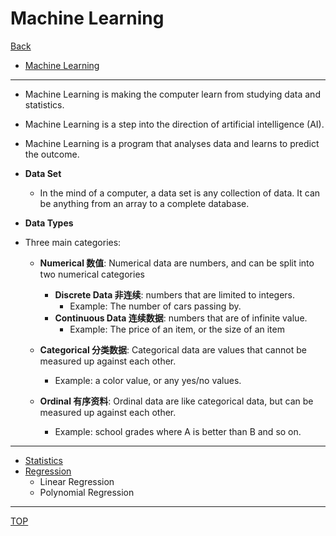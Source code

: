 # Machine Learning

[Back](../../index.md)

- [Machine Learning](#machine-learning)

---

- Machine Learning is making the computer learn from studying data and statistics.

- Machine Learning is a step into the direction of artificial intelligence (AI).

- Machine Learning is a program that analyses data and learns to predict the outcome.

- **Data Set**

  - In the mind of a computer, a data set is any collection of data. It can be anything from an array to a complete database.

- **Data Types**

- Three main categories:

  - **Numerical 数值**: Numerical data are numbers, and can be split into two numerical categories

    - **Discrete Data 非连续**: numbers that are limited to integers.
      - Example: The number of cars passing by.
    - **Continuous Data 连续数据**: numbers that are of infinite value.
      - Example: The price of an item, or the size of an item

  - **Categorical 分类数据**: Categorical data are values that cannot be measured up against each other.

    - Example: a color value, or any yes/no values.

  - **Ordinal 有序资料**: Ordinal data are like categorical data, but can be measured up against each other.
    - Example: school grades where A is better than B and so on.

---

- [Statistics](./statistics.md)
- [Regression](./regression.md)
  - Linear Regression
  - Polynomial Regression

---

[TOP](#machine-learning)

